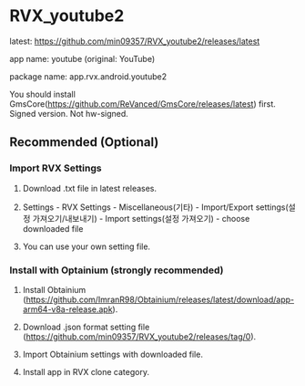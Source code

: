 # RVX_youtube2

latest: https://github.com/min09357/RVX_youtube2/releases/latest

app name: youtube (original: YouTube)

package name: app.rvx.android.youtube2

You should install GmsCore(https://github.com/ReVanced/GmsCore/releases/latest) first. Signed version. Not hw-signed.

## Recommended (Optional)

### Import RVX Settings

1. Download .txt file in latest releases.

2. Settings - RVX Settings - Miscellaneous(기타) - Import/Export settings(설정 가져오기/내보내기) - Import settings(설정 가져오기) - choose downloaded file

3. You can use your own setting file.

### Install with Optainium (strongly recommended)

1. Install Obtainium (https://github.com/ImranR98/Obtainium/releases/latest/download/app-arm64-v8a-release.apk).

2. Download .json format setting file (https://github.com/min09357/RVX_youtube2/releases/tag/0).

3. Import Obtainium settings with downloaded file.

4. Install app in RVX clone category.

